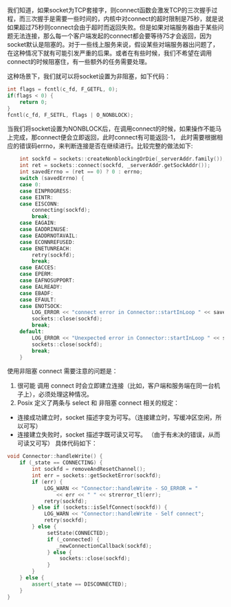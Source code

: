 <!--
author: checkking
date: 2017-03-15
title: 非阻塞socket调用connect
tags: unix,tcp
category: unix,tcp
status: publish
summary: 非阻塞socket判断connect是否成功的方法
-->
我们知道，如果socket为TCP套接字，则connect函数会激发TCP的三次握手过程，而三次握手是需要一些时间的，内核中对connect的超时限制是75秒，就是说如果超过75秒则connect会由于超时而返回失败。但是如果对端服务器由于某些问题无法连接，那么每一个客户端发起的connect都会要等待75才会返回，因为socket默认是阻塞的。对于一些线上服务来说，假设某些对端服务器出问题了，在这种情况下就有可能引发严重的后果。或者在有些时候，我们不希望在调用connect的时候阻塞住，有一些额外的任务需要处理。

这种场景下，我们就可以将socket设置为非阻塞，如下代码：
```c
int flags = fcntl(c_fd, F_GETFL, 0);
if(flags < 0) {
    return 0;      
}
fcntl(c_fd, F_SETFL, flags | O_NONBLOCK);
```
当我们将socket设置为NONBLOCK后，在调用connect的时候，如果操作不能马上完成，那connect便会立即返回，此时connect有可能返回-1， 此时需要根据相应的错误码errno，来判断连接是否在继续进行。比较完整的做法如下:
```c
    int sockfd = sockets::createNonblockingOrDie(_serverAddr.family());
    int ret = sockets::connect(sockfd, _serverAddr.getSockAddr());
    int savedErrno = (ret == 0) ? 0 : errno;
    switch (savedErrno) {
    case 0:
    case EINPROGRESS:
    case EINTR:
    case EISCONN:
        connecting(sockfd);
        break;
    case EAGAIN:
    case EADDRINUSE:
    case EADDRNOTAVAIL:
    case ECONNREFUSED:
    case ENETUNREACH:
        retry(sockfd);
        break;
    case EACCES:
    case EPERM:
    case EAFNOSUPPORT:
    case EALREADY:
    case EBADF:
    case EFAULT:
    case ENOTSOCK:
        LOG_ERROR << "connect error in Connector::startInLoop " << savedErrno;
        sockets::close(sockfd);
        break;
    default:
        LOG_ERROR << "Unexpected error in Connector::startInLoop " << savedErrno;
        sockets::close(sockfd);
        break;
    }
```
使用非阻塞 connect 需要注意的问题是：
1. 很可能 调用 connect 时会立即建立连接（比如，客户端和服务端在同一台机子上），必须处理这种情况。
2. Posix 定义了两条与 select 和 非阻塞 connect 相关的规定：
- 连接成功建立时，socket 描述字变为可写。（连接建立时，写缓冲区空闲，所以可写）
- 连接建立失败时，socket 描述字既可读又可写。 （由于有未决的错误，从而可读又可写）
具体代码如下：

```cpp
void Connector::handleWrite() {
    if (_state == CONNECTING) {
        int sockfd = removeAndResetChannel();
        int err = sockets::getSocketError(sockfd);
        if (err) {
            LOG_WARN << "Connector::handleWrite - SO_ERROR = "
                << err << " " << strerror_tl(err);
            retry(sockfd);
        } else if (sockets::isSelfConnect(sockfd)) {
            LOG_WARN << "Connector::handleWrite - Self connect";
            retry(sockfd);
        } else {
             setState(CONNECTED);
             if (_connected) {
                _newConnectionCallback(sockfd);
             } else {
                 sockets::close(sockfd);
             }
        }
    } else {
        assert(_state == DISCONNECTED);
    }
}
```

